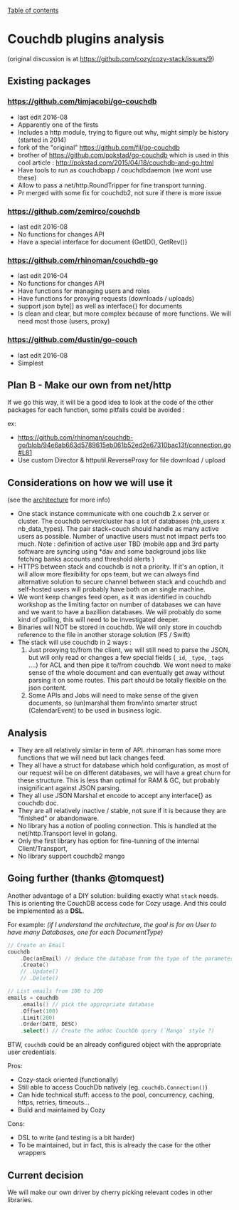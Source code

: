 [Table of contents](README.md#table-of-contents)

# Couchdb plugins analysis

(original discussion is at https://github.com/cozy/cozy-stack/issues/9)

## Existing packages

### https://github.com/timjacobi/go-couchdb

* last edit 2016-08
* Apparently one of the firsts
* Includes a http module, trying to figure out why, might simply be history
  (started in 2014)
* fork of the "original" https://github.com/fjl/go-couchdb
* brother of https://github.com/pokstad/go-couchdb which is used in this cool
  article : http://pokstad.com/2015/04/18/couchdb-and-go.html
* Have tools to run as couchdbapp / couchdbdaemon (we wont use these)
* Allow to pass a net/http.RoundTripper for fine transport tunning.
* Pr merged with some fix for couchdb2, not sure if there is more issue

### https://github.com/zemirco/couchdb

* last edit 2016-08
* No functions for changes API
* Have a special interface for document {GetID(), GetRev()}

### https://github.com/rhinoman/couchdb-go

* last edit 2016-04
* No functions for changes API
* Have functions for managing users and roles
* Have functions for proxying requests (downloads / uploads)
* support json byte[] as well as interface{} for documents
* Is clean and clear, but more complex because of more functions. We will need
  most those (users, proxy)

### https://github.com/dustin/go-couch

* last edit 2016-08
* Simplest

## Plan B - Make our own from net/http

If we go this way, it will be a good idea to look at the code of the other
packages for each function, some pitfalls could be avoided :

ex:

* https://github.com/rhinoman/couchdb-go/blob/94e6ab663d5789615eb061b52ed2e67310bac13f/connection.go#L81
* Use custom Director & httputil.ReverseProxy for file download / upload

## Considerations on how we will use it

(see the [architecture](architecture.md) for more info)

* One stack instance communicate with one couchdb 2.x server or cluster. The
  couchdb server/cluster has a lot of databases (nb_users x nb_data_types). The
  pair stack+couch should handle as many active users as possible. Number of
  unactive users must not impact perfs too much. Note : definition of active
  user TBD (mobile app and 3rd party software are syncing using \*dav and some
  background jobs like fetching banks accounts and threshold alerts )
* HTTPS between stack and couchdb is not a priority. If it's an option, it will
  allow more flexibility for ops team, but we can always find alternative
  solution to secure channel between stack and couchdb and self-hosted users
  will probably have both on an single machine.
* We wont keep changes feed open, as it was identified in couchdb workshop as
  the limiting factor on number of databases we can have and we want to have a
  bazillion databases. We will probably do some kind of polling, this will need
  to be investigated deeper.
* Binaries will NOT be stored in couchdb. We will only store in couchdb
  reference to the file in another storage solution (FS / Swift)
* The stack will use couchdb in 2 ways :
  1. Just proxying to/from the client, we will still need to parse the JSON, but
     will only read or changes a few special fields (`_id`, `_type`, `_tags`
     ....) for ACL and then pipe it to/from couchdb. We wont need to make sense
     of the whole document and can eventually get away without parsing it on
     some routes. This part should be totally flexible on the json content.
  2. Some APIs and Jobs will need to make sense of the given documents, so
     (un)marshal them from/into smarter struct (CalendarEvent) to be used in
     business logic.

## Analysis

* They are all relatively similar in term of API. rhinoman has some more
  functions that we will need but lack changes feed.
* They all have a struct for database which hold configuration, as most of our
  request will be on different databases, we will have a great churn for these
  structure. This is less than optimal for RAM & GC, but probably insignificant
  against JSON parsing.
* They all use JSON Marshal et encode to accept any interface{} as couchdb doc.
* They are all relatively inactive / stable, not sure if it is because they are
  "finished" or abandonware.
* No library has a notion of pooling connection. This is handled at the
  net/http.Transport level in golang.
* Only the first library has option for fine-tunning of the internal
  Client/Transport,
* No library support couchdb2 mango

## Going further (thanks @tomquest)

Another advantage of a DIY solution: building exactly what `stack` needs. This
is orienting the CouchDB access code for Cozy usage. And this could be
implemented as a **DSL**.

For example: _(if I understand the architecture, the goal is for an User to have
many Databases, one for each DocumentType)_

```go
// Create an Email
couchdb
    .Doc(anEmail) // deduce the database from the type of the parameters
    .Create()
    // .Update()
    // .Delete()
```

```go
// List emails from 100 to 200
emails = couchdb
    .emails() // pick the appropriate database
    .Offset(100)
    .Limit(200)
    .Order(DATE, DESC)
    .select() // Create the adhoc CouchDb query (`Mango` style ?)
```

BTW, `couchdb` could be an already configured object with the appropriate user
credentials.

Pros:

* Cozy-stack oriented (functionally)
* Still able to access CouchDb natively (eg. `couchdb.Connection()`)
* Can hide technical stuff: access to the pool, concurrency, caching, https,
  retries, timeouts...
* Build and maintained by Cozy

Cons:

* DSL to write (and testing is a bit harder)
* To be maintained, but in fact, this is already the case for the other wrappers

## Current decision

We will make our own driver by cherry picking relevant codes in other libraries.
